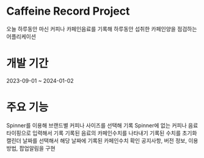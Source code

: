# Caffeine Record Project 
오늘 하루동안 마신 커피나 카페인음료를 기록해 하루동안 섭취한 카페인양을 점검하는 어플리케이션

# 개발 기간
2023-09-01 ~ 2024-01-02

# 주요 기능
Spinner를 이용해 브랜드별 커피나 사이즈를 선택해 기록
Spinner에 없는 커피나 음료 타이핑으로 입력해서 기록
기록된 음료의 카페인수치를 나타내기
기록된 수치를 초기화
캘린더 날짜를 선택해서 해당 날짜에 기록된 카페인수치 확인
공지사항, 버전 정보, 이용방법, 팝업알림을 구현 
